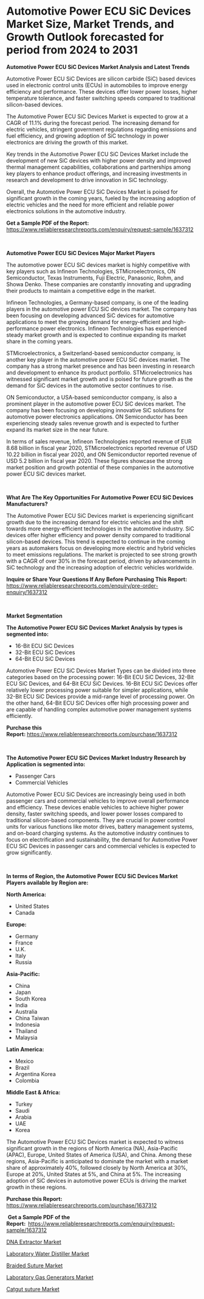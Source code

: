 <p><h1>Automotive Power ECU SiC Devices Market Size, Market Trends, and Growth Outlook forecasted for period from 2024 to 2031</h1></p><p><strong>Automotive Power ECU SiC Devices Market Analysis and Latest Trends</strong></p>
<p><p>Automotive Power ECU SiC Devices are silicon carbide (SiC) based devices used in electronic control units (ECUs) in automobiles to improve energy efficiency and performance. These devices offer lower power losses, higher temperature tolerance, and faster switching speeds compared to traditional silicon-based devices.</p><p>The Automotive Power ECU SiC Devices Market is expected to grow at a CAGR of 11.1% during the forecast period. The increasing demand for electric vehicles, stringent government regulations regarding emissions and fuel efficiency, and growing adoption of SiC technology in power electronics are driving the growth of this market.</p><p>Key trends in the Automotive Power ECU SiC Devices Market include the development of new SiC devices with higher power density and improved thermal management capabilities, collaborations and partnerships among key players to enhance product offerings, and increasing investments in research and development to drive innovation in SiC technology.</p><p>Overall, the Automotive Power ECU SiC Devices Market is poised for significant growth in the coming years, fueled by the increasing adoption of electric vehicles and the need for more efficient and reliable power electronics solutions in the automotive industry.</p></p>
<p><strong>Get a Sample PDF of the Report:&nbsp;</strong> <a href="https://www.reliableresearchreports.com/enquiry/request-sample/1637312">https://www.reliableresearchreports.com/enquiry/request-sample/1637312</a></p>
<p>&nbsp;</p>
<p><strong>Automotive Power ECU SiC Devices Major Market Players</strong></p>
<p><p>The automotive power ECU SiC devices market is highly competitive with key players such as Infineon Technologies, STMicroelectronics, ON Semiconductor, Texas Instruments, Fuji Electric, Panasonic, Rohm, and Showa Denko. These companies are constantly innovating and upgrading their products to maintain a competitive edge in the market.</p><p>Infineon Technologies, a Germany-based company, is one of the leading players in the automotive power ECU SiC devices market. The company has been focusing on developing advanced SiC devices for automotive applications to meet the growing demand for energy-efficient and high-performance power electronics. Infineon Technologies has experienced steady market growth and is expected to continue expanding its market share in the coming years.</p><p>STMicroelectronics, a Switzerland-based semiconductor company, is another key player in the automotive power ECU SiC devices market. The company has a strong market presence and has been investing in research and development to enhance its product portfolio. STMicroelectronics has witnessed significant market growth and is poised for future growth as the demand for SiC devices in the automotive sector continues to rise.</p><p>ON Semiconductor, a USA-based semiconductor company, is also a prominent player in the automotive power ECU SiC devices market. The company has been focusing on developing innovative SiC solutions for automotive power electronics applications. ON Semiconductor has been experiencing steady sales revenue growth and is expected to further expand its market size in the near future.</p><p>In terms of sales revenue, Infineon Technologies reported revenue of EUR 8.68 billion in fiscal year 2020, STMicroelectronics reported revenue of USD 10.22 billion in fiscal year 2020, and ON Semiconductor reported revenue of USD 5.2 billion in fiscal year 2020. These figures showcase the strong market position and growth potential of these companies in the automotive power ECU SiC devices market.</p></p>
<p>&nbsp;</p>
<p><strong>What Are The Key Opportunities For Automotive Power ECU SiC Devices Manufacturers?</strong></p>
<p><p>The Automotive Power ECU SiC Devices market is experiencing significant growth due to the increasing demand for electric vehicles and the shift towards more energy-efficient technologies in the automotive industry. SiC devices offer higher efficiency and power density compared to traditional silicon-based devices. This trend is expected to continue in the coming years as automakers focus on developing more electric and hybrid vehicles to meet emissions regulations. The market is projected to see strong growth with a CAGR of over 30% in the forecast period, driven by advancements in SiC technology and the increasing adoption of electric vehicles worldwide.</p></p>
<p><strong>Inquire or Share Your Questions If Any Before Purchasing This Report:</strong> <a href="https://www.reliableresearchreports.com/enquiry/pre-order-enquiry/1637312">https://www.reliableresearchreports.com/enquiry/pre-order-enquiry/1637312</a></p>
<p>&nbsp;</p>
<p><strong>Market Segmentation</strong></p>
<p><strong>The Automotive Power ECU SiC Devices Market Analysis by types is segmented into:</strong></p>
<p><ul><li>16-Bit ECU SiC Devices</li><li>32-Bit ECU SiC Devices</li><li>64-Bit ECU SiC Devices</li></ul></p>
<p><p>Automotive Power ECU SiC Devices Market Types can be divided into three categories based on the processing power: 16-Bit ECU SiC Devices, 32-Bit ECU SiC Devices, and 64-Bit ECU SiC Devices. 16-Bit ECU SiC Devices offer relatively lower processing power suitable for simpler applications, while 32-Bit ECU SiC Devices provide a mid-range level of processing power. On the other hand, 64-Bit ECU SiC Devices offer high processing power and are capable of handling complex automotive power management systems efficiently.</p></p>
<p><strong>Purchase this Report:&nbsp;</strong><a href="https://www.reliableresearchreports.com/purchase/1637312">https://www.reliableresearchreports.com/purchase/1637312</a></p>
<p>&nbsp;</p>
<p><strong>The Automotive Power ECU SiC Devices Market Industry Research by Application is segmented into:</strong></p>
<p><ul><li>Passenger Cars</li><li>Commercial Vehicles</li></ul></p>
<p><p>Automotive Power ECU SiC Devices are increasingly being used in both passenger cars and commercial vehicles to improve overall performance and efficiency. These devices enable vehicles to achieve higher power density, faster switching speeds, and lower power losses compared to traditional silicon-based components. They are crucial in power control units for various functions like motor drives, battery management systems, and on-board charging systems. As the automotive industry continues to focus on electrification and sustainability, the demand for Automotive Power ECU SiC Devices in passenger cars and commercial vehicles is expected to grow significantly.</p></p>
<p>&nbsp;</p>
<p><strong>In terms of Region, the Automotive Power ECU SiC Devices Market Players available by Region are:</strong></p>
<p>
    <p> <strong> North America: </strong>
        <ul>
            <li>United States</li>
            <li>Canada</li>
        </ul>
        </p> 
    <p> <strong> Europe: </strong>
        <ul>
            <li>Germany</li>
            <li>France</li>
            <li>U.K.</li>
            <li>Italy</li>
            <li>Russia</li>
        </ul>
        </p> 
    <p> <strong> Asia-Pacific: </strong>
        <ul>
            <li>China</li>
            <li>Japan</li>
            <li>South Korea</li>
            <li>India</li>
            <li>Australia</li>
            <li>China Taiwan</li>
            <li>Indonesia</li>
            <li>Thailand</li>
            <li>Malaysia</li>
        </ul>
        </p> 
    <p> <strong> Latin America: </strong>
        <ul>
            <li>Mexico</li>
            <li>Brazil</li>
            <li>Argentina Korea</li>
            <li>Colombia</li>
        </ul>
        </p> 
    <p> <strong> Middle East & Africa: </strong>
        <ul>
            <li>Turkey</li>
            <li>Saudi</li>
            <li>Arabia</li>
            <li>UAE</li>
            <li>Korea</li>
        </ul>
    </p>
    </p>
<p><p>The Automotive Power ECU SiC Devices market is expected to witness significant growth in the regions of North America (NA), Asia-Pacific (APAC), Europe, United States of America (USA), and China. Among these regions, Asia-Pacific is anticipated to dominate the market with a market share of approximately 40%, followed closely by North America at 30%, Europe at 20%, United States at 5%, and China at 5%. The increasing adoption of SiC devices in automotive power ECUs is driving the market growth in these regions.</p></p>
<p><strong>Purchase this Report: </strong><a href="https://www.reliableresearchreports.com/purchase/1637312">https://www.reliableresearchreports.com/purchase/1637312</a></p>
<p>&nbsp;<strong>Get a Sample PDF of the Report:&nbsp;&nbsp;</strong><a href="https://www.reliableresearchreports.com/enquiry/request-sample/1637312">https://www.reliableresearchreports.com/enquiry/request-sample/1637312</a></p>
<p><strong></strong></p>
<p><p><a href="https://medium.com/@emmyrolfson8689/analyzing-dna-extractor-market-global-industry-perspective-and-forecast-2024-to-2031-33446f508695">DNA Extractor Market</a></p><p><a href="https://medium.com/@shirleysullivan73/analyzing-laboratory-water-distiller-market-global-industry-perspective-and-forecast-2024-to-533e3fe12915">Laboratory Water Distiller Market</a></p><p><a href="https://medium.com/@mildredlawson1937/braided-suture-market-analysis-and-sze-forecasted-for-period-from-2024-to-2031-80ba8dc5a8bc">Braided Suture Market</a></p><p><a href="https://medium.com/@shirleysullivan73/laboratory-gas-generators-market-trends-forecast-and-competitive-analysis-to-2031-a5b2588155e8">Laboratory Gas Generators Market</a></p><p><a href="https://medium.com/@mildredlawson1937/catgut-suture-market-research-report-its-history-and-forecast-2024-to-2031-edff696978fc">Catgut suture Market</a></p></p>